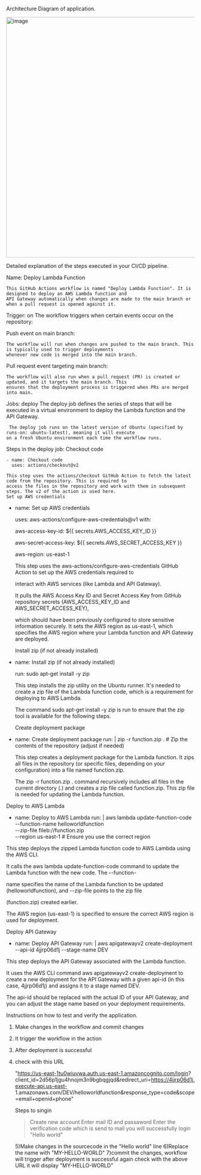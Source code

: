 Architecture Diagram of application.


<img width="642" alt="image" src="https://github.com/user-attachments/assets/5b66622a-abb1-4f05-9626-a0c0d57deb1f" />

Detailed explanation of the steps executed in your CI/CD pipeline.


Name: Deploy Lambda Function
    
    This GitHub Actions workflow is named "Deploy Lambda Function". It is designed to deploy an AWS Lambda function and 
    API Gateway automatically when changes are made to the main branch or when a pull request is opened against it.

Trigger: on
    The workflow triggers when certain events occur on the repository:

Push event on main branch:

    The workflow will run when changes are pushed to the main branch. This is typically used to trigger deployments 
    whenever new code is merged into the main branch.

Pull request event targeting main branch:

    The workflow will also run when a pull request (PR) is created or updated, and it targets the main branch. This 
    ensures that the deployment process is triggered when PRs are merged into main.
  
Jobs: deploy
     The deploy job defines the series of steps that will be executed in a virtual environment to deploy the Lambda 
     function and the API Gateway.

     The deploy job runs on the latest version of Ubuntu (specified by runs-on: ubuntu-latest), meaning it will execute 
    on a fresh Ubuntu environment each time the workflow runs.

Steps in the deploy job:
     Checkout code

    - name: Checkout code
      uses: actions/checkout@v2

    This step uses the actions/checkout GitHub Action to fetch the latest code from the repository. This is required to 
    access the files in the repository and work with them in subsequent steps. The v2 of the action is used here.
    Set up AWS credentials


- name: Set up AWS credentials
  
  uses: aws-actions/configure-aws-credentials@v1
  with:
  
    aws-access-key-id: ${{ secrets.AWS_ACCESS_KEY_ID }}
  
    aws-secret-access-key: ${{ secrets.AWS_SECRET_ACCESS_KEY }}
  
    aws-region: us-east-1
  
   This step uses the aws-actions/configure-aws-credentials GitHub Action to set up the AWS credentials required to 

  interact with AWS services (like Lambda and API Gateway).

  It pulls the AWS Access Key ID and Secret Access Key from GitHub repository secrets (AWS_ACCESS_KEY_ID and
   AWS_SECRET_ACCESS_KEY),

  which should have been previously configured to store sensitive information securely.
  It sets the AWS region as us-east-1, which specifies the AWS region where your Lambda function and API Gateway are
  deployed.

  Install zip (if not already installed)

- name: Install zip (if not already installed)

   run: sudo apt-get install -y zip

  This step installs the zip utility on the Ubuntu runner. It's needed to create a zip file of the Lambda function code, 
   which is a requirement for deploying to AWS Lambda.

   The command
    sudo apt-get install -y zip is run to ensure that the zip tool is available for the following steps.

   Create deployment package

- name: Create deployment package
  run: |
    zip -r function.zip .  # Zip the contents of the repository (adjust if needed)

  This step creates a deployment package for the Lambda function. It zips all files in the repository (or specific 
  files, 
  depending on your configuration) into a file named function.zip.
  
  The zip -r function.zip . command recursively includes all files in the current directory (.) and creates a zip file 
  called function.zip. This zip file is needed for updating the Lambda function.

Deploy to AWS Lambda


- name: Deploy to AWS Lambda
  run: |
    aws lambda update-function-code \
      --function-name helloworldfunction \
      --zip-file fileb://function.zip \
      --region us-east-1  # Ensure you use the correct region

This step deploys the zipped Lambda function code to AWS Lambda using the AWS CLI.

It calls the aws lambda update-function-code command to update the Lambda function with the new code. The --function-

name specifies the name of the Lambda function to be updated (helloworldfunction), and --zip-file points to the zip file 

(function.zip) created earlier.

The AWS region (us-east-1) is specified to ensure the correct AWS region is used for deployment.

Deploy API Gateway


- name: Deploy API Gateway
  run: |
    aws apigatewayv2 create-deployment --api-id 4jjrp06d1j --stage-name DEV

This step deploys the API Gateway associated with the Lambda function.

It uses the AWS CLI command aws apigatewayv2 create-deployment to create a new deployment for the API Gateway with a given api-id (in this case, 4jjrp06d1j) and assigns it to a stage named DEV.

The api-id should be replaced with the actual ID of your API Gateway, and you can adjust the stage name based on your deployment requirements.






Instructions on how to test and verify the application.


1) Make changes in the workflow and commit changes
2) It trigger the workflow in the action
3) After deployment is successful
4) check with this  URL

   "https://us-east-1tu0wiuvwa.auth.us-east-1.amazoncognito.com/login? 
    client_id=2d56p1jgu4hnojm3n9bgbqgjqd&redirect_uri=https://4jjrp06d1j.execute-api.us-east- 
    1.amazonaws.com/DEV/helloworldfunction&response_type=code&scope=email+openid+phone"

   Steps to singin
      >Create new account
      >Enter mail ID and passaword
      >Enter the verification code which is send to mail
                     you will successfully login "Hello world"

   5)Make changes in the sourcecode in the "Hello world" line
   6)Replace the name with "MY-HELLO-WORLD"
   7)commit the changes, workflow will trigger after deployment is successful  again check with the above URL it will 
     display  "MY-HELLO-WORLD"  
    
